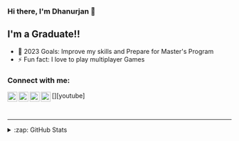 ### Hi there, I'm Dhanurjan 👋

## I'm a Graduate!!

- 🥅 2023 Goals: Improve my skills and Prepare for Master's Program
- ⚡ Fun fact: I love to play multiplayer Games

### Connect with me:

[<img align="left" alt="Dhanurjan" width="22px" src="https://img.icons8.com/cotton/64/000000/domain.png" />][website]
[<img align="left" alt="Dhanurjan | YouTube" width="22px" src="https://img.icons8.com/fluent/48/000000/youtube-play.png" />][youtube]
[<img align="left" alt="Dhanurjan | Twitter" width="22px" src="https://img.icons8.com/color/48/000000/twitter--v1.png" />][twitter]
[<img align="left" alt="Dhanurjan | LinkedIn" width="22px" src="https://img.icons8.com/fluent/48/000000/linkedin.png" />][linkedin]

<br />

---

<details>
  <summary>:zap: GitHub Stats</summary>

  <img align="left" alt="Dhanurjan's GitHub Stats" src="https://github-readme-stats.vercel.app/api?username=Dhanurjan&show_icons=true&hide_border=true" />

</details>

[website]: https://dhanurjan.ga/
[twitter]: https://twitter.com/Dhanurjan98
[linkedin]: https://www.linkedin.com/in/dhanurjan

